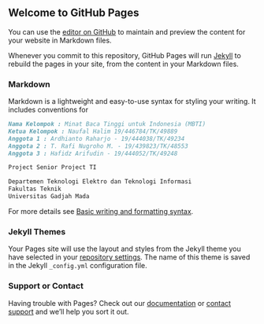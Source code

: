 ## Welcome to GitHub Pages

You can use the [editor on GitHub](https://github.com/attirach/LITRATI/edit/main/docs/index.md) to maintain and preview the content for your website in Markdown files.

Whenever you commit to this repository, GitHub Pages will run [Jekyll](https://jekyllrb.com/) to rebuild the pages in your site, from the content in your Markdown files.

### Markdown

Markdown is a lightweight and easy-to-use syntax for styling your writing. It includes conventions for

```markdown
Nama Kelompok : Minat Baca Tinggi untuk Indonesia (MBTI)
Ketua Kelompok : Naufal Halim 19/446784/TK/49889
Anggota 1 : Ardhianto Raharjo - 19/444038/TK/49234 
Anggota 2 : T. Rafi Nugroho M. - 19/439823/TK/48553 
Anggota 3 : Hafidz Arifudin - 19/444052/TK/49248

Project Senior Project TI

Departemen Teknologi Elektro dan Teknologi Informasi
Fakultas Teknik
Universitas Gadjah Mada

```

For more details see [Basic writing and formatting syntax](https://docs.github.com/en/github/writing-on-github/getting-started-with-writing-and-formatting-on-github/basic-writing-and-formatting-syntax).

### Jekyll Themes

Your Pages site will use the layout and styles from the Jekyll theme you have selected in your [repository settings](https://github.com/attirach/LITRATI/settings/pages). The name of this theme is saved in the Jekyll `_config.yml` configuration file.

### Support or Contact

Having trouble with Pages? Check out our [documentation](https://docs.github.com/categories/github-pages-basics/) or [contact support](https://support.github.com/contact) and we’ll help you sort it out.
